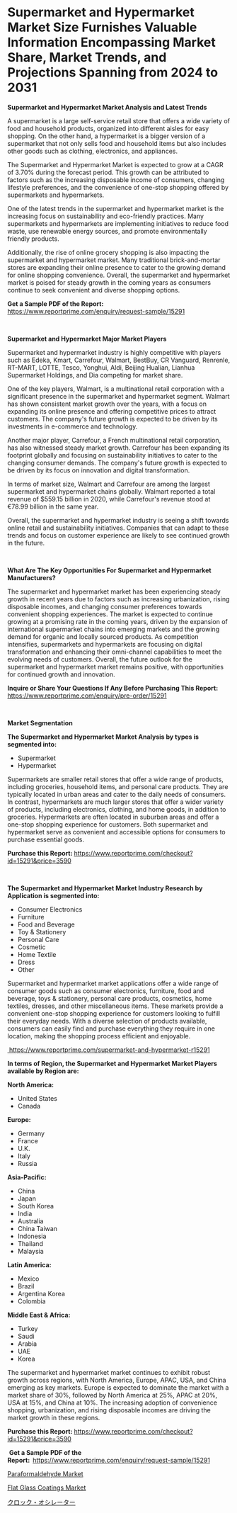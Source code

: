 <p><h1>Supermarket and Hypermarket Market Size Furnishes Valuable Information Encompassing Market Share, Market Trends, and Projections Spanning from 2024 to 2031</h1></p><p><strong>Supermarket and Hypermarket Market Analysis and Latest Trends</strong></p>
<p><p>A supermarket is a large self-service retail store that offers a wide variety of food and household products, organized into different aisles for easy shopping. On the other hand, a hypermarket is a bigger version of a supermarket that not only sells food and household items but also includes other goods such as clothing, electronics, and appliances.</p><p>The Supermarket and Hypermarket Market is expected to grow at a CAGR of 3.70% during the forecast period. This growth can be attributed to factors such as the increasing disposable income of consumers, changing lifestyle preferences, and the convenience of one-stop shopping offered by supermarkets and hypermarkets.</p><p>One of the latest trends in the supermarket and hypermarket market is the increasing focus on sustainability and eco-friendly practices. Many supermarkets and hypermarkets are implementing initiatives to reduce food waste, use renewable energy sources, and promote environmentally friendly products.</p><p>Additionally, the rise of online grocery shopping is also impacting the supermarket and hypermarket market. Many traditional brick-and-mortar stores are expanding their online presence to cater to the growing demand for online shopping convenience. Overall, the supermarket and hypermarket market is poised for steady growth in the coming years as consumers continue to seek convenient and diverse shopping options.</p></p>
<p><strong>Get a Sample PDF of the Report:&nbsp;</strong> <a href="https://www.reportprime.com/enquiry/request-sample/15291">https://www.reportprime.com/enquiry/request-sample/15291</a></p>
<p>&nbsp;</p>
<p><strong>Supermarket and Hypermarket Major Market Players</strong></p>
<p><p>Supermarket and hypermarket industry is highly competitive with players such as Edeka, Kmart, Carrefour, Walmart, BestBuy, CR Vanguard, Renrenle, RT-MART, LOTTE, Tesco, Yonghui, Aldi, Beijing Hualian, Lianhua Supermarket Holdings, and Dia competing for market share.</p><p>One of the key players, Walmart, is a multinational retail corporation with a significant presence in the supermarket and hypermarket segment. Walmart has shown consistent market growth over the years, with a focus on expanding its online presence and offering competitive prices to attract customers. The company's future growth is expected to be driven by its investments in e-commerce and technology.</p><p>Another major player, Carrefour, a French multinational retail corporation, has also witnessed steady market growth. Carrefour has been expanding its footprint globally and focusing on sustainability initiatives to cater to the changing consumer demands. The company's future growth is expected to be driven by its focus on innovation and digital transformation.</p><p>In terms of market size, Walmart and Carrefour are among the largest supermarket and hypermarket chains globally. Walmart reported a total revenue of $559.15 billion in 2020, while Carrefour's revenue stood at €78.99 billion in the same year.</p><p>Overall, the supermarket and hypermarket industry is seeing a shift towards online retail and sustainability initiatives. Companies that can adapt to these trends and focus on customer experience are likely to see continued growth in the future.</p></p>
<p>&nbsp;</p>
<p><strong>What Are The Key Opportunities For Supermarket and Hypermarket Manufacturers?</strong></p>
<p><p>The supermarket and hypermarket market has been experiencing steady growth in recent years due to factors such as increasing urbanization, rising disposable incomes, and changing consumer preferences towards convenient shopping experiences. The market is expected to continue growing at a promising rate in the coming years, driven by the expansion of international supermarket chains into emerging markets and the growing demand for organic and locally sourced products. As competition intensifies, supermarkets and hypermarkets are focusing on digital transformation and enhancing their omni-channel capabilities to meet the evolving needs of customers. Overall, the future outlook for the supermarket and hypermarket market remains positive, with opportunities for continued growth and innovation.</p></p>
<p><strong>Inquire or Share Your Questions If Any Before Purchasing This Report:</strong> <a href="https://www.reportprime.com/enquiry/pre-order/15291">https://www.reportprime.com/enquiry/pre-order/15291</a></p>
<p>&nbsp;</p>
<p><strong>Market Segmentation</strong></p>
<p><strong>The Supermarket and Hypermarket Market Analysis by types is segmented into:</strong></p>
<p><ul><li>Supermarket</li><li>Hypermarket</li></ul></p>
<p><p>Supermarkets are smaller retail stores that offer a wide range of products, including groceries, household items, and personal care products. They are typically located in urban areas and cater to the daily needs of consumers. In contrast, hypermarkets are much larger stores that offer a wider variety of products, including electronics, clothing, and home goods, in addition to groceries. Hypermarkets are often located in suburban areas and offer a one-stop shopping experience for customers. Both supermarket and hypermarket serve as convenient and accessible options for consumers to purchase essential goods.</p></p>
<p><strong>Purchase this Report:&nbsp;</strong><a href="https://www.reportprime.com/checkout?id=15291&price=3590">https://www.reportprime.com/checkout?id=15291&price=3590</a></p>
<p>&nbsp;</p>
<p><strong>The Supermarket and Hypermarket Market Industry Research by Application is segmented into:</strong></p>
<p><ul><li>Consumer Electronics</li><li>Furniture</li><li>Food and Beverage</li><li>Toy & Stationery</li><li>Personal Care</li><li>Cosmetic</li><li>Home Textile</li><li>Dress</li><li>Other</li></ul></p>
<p><p>Supermarket and hypermarket market applications offer a wide range of consumer goods such as consumer electronics, furniture, food and beverage, toys & stationery, personal care products, cosmetics, home textiles, dresses, and other miscellaneous items. These markets provide a convenient one-stop shopping experience for customers looking to fulfill their everyday needs. With a diverse selection of products available, consumers can easily find and purchase everything they require in one location, making the shopping process efficient and enjoyable.</p></p>
<p><a href="https://www.reportprime.com/supermarket-and-hypermarket-r15291">&nbsp;https://www.reportprime.com/supermarket-and-hypermarket-r15291</a></p>
<p><strong>In terms of Region, the Supermarket and Hypermarket Market Players available by Region are:</strong></p>
<p>
    <p> <strong> North America: </strong>
        <ul>
            <li>United States</li>
            <li>Canada</li>
        </ul>
        </p> 
    <p> <strong> Europe: </strong>
        <ul>
            <li>Germany</li>
            <li>France</li>
            <li>U.K.</li>
            <li>Italy</li>
            <li>Russia</li>
        </ul>
        </p> 
    <p> <strong> Asia-Pacific: </strong>
        <ul>
            <li>China</li>
            <li>Japan</li>
            <li>South Korea</li>
            <li>India</li>
            <li>Australia</li>
            <li>China Taiwan</li>
            <li>Indonesia</li>
            <li>Thailand</li>
            <li>Malaysia</li>
        </ul>
        </p> 
    <p> <strong> Latin America: </strong>
        <ul>
            <li>Mexico</li>
            <li>Brazil</li>
            <li>Argentina Korea</li>
            <li>Colombia</li>
        </ul>
        </p> 
    <p> <strong> Middle East & Africa: </strong>
        <ul>
            <li>Turkey</li>
            <li>Saudi</li>
            <li>Arabia</li>
            <li>UAE</li>
            <li>Korea</li>
        </ul>
    </p>
    </p>
<p><p>The supermarket and hypermarket market continues to exhibit robust growth across regions, with North America, Europe, APAC, USA, and China emerging as key markets. Europe is expected to dominate the market with a market share of 30%, followed by North America at 25%, APAC at 20%, USA at 15%, and China at 10%. The increasing adoption of convenience shopping, urbanization, and rising disposable incomes are driving the market growth in these regions.</p></p>
<p><strong>Purchase this Report: </strong><a href="https://www.reportprime.com/checkout?id=15291&price=3590">https://www.reportprime.com/checkout?id=15291&price=3590</a></p>
<p>&nbsp;<strong>Get a Sample PDF of the Report:&nbsp;&nbsp;</strong><a href="https://www.reportprime.com/enquiry/request-sample/15291">https://www.reportprime.com/enquiry/request-sample/15291</a></p>
<p><strong></strong></p>
<p><p><a href="https://www.linkedin.com/pulse/paraformaldehyde-market-size-growth-forecast-from-2024-hl31e?trackingId=a8lYspmWiz2LapznMG6SnA%3D%3D">Paraformaldehyde Market</a></p><p><a href="https://www.linkedin.com/pulse/flat-glass-coatings-market-research-report-provides-thorough-lp1ne?trackingId=04qmtwanhz0dAauNi%2BpD7Q%3D%3D">Flat Glass Coatings Market</a></p><p><a href="https://medium.com/@trevawiszk20231/%E6%99%82%E8%A8%88%E7%99%BA%E6%8C%AF%E5%AD%90%E5%B8%82%E5%A0%B4%E3%81%AE%E8%AA%BF%E6%9F%BB%E3%83%AC%E3%83%9D%E3%83%BC%E3%83%88-%E3%81%9D%E3%81%AE%E6%AD%B4%E5%8F%B2%E3%81%8A%E3%82%88%E3%81%B32031%E5%B9%B4%E3%81%BE%E3%81%A7%E3%81%AE%E4%BA%88%E6%B8%AC-083763d828c1">クロック・オシレーター</a></p></p>